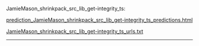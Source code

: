 JamieMason_shrinkpack_src_lib_get-integrity_ts: 

[prediction_JamieMason_shrinkpack_src_lib_get-integrity_ts_predictions.html](./prediction_JamieMason_shrinkpack_src_lib_get-integrity_ts_predictions.html)

[JamieMason_shrinkpack_src_lib_get-integrity_ts_urls.txt](./JamieMason_shrinkpack_src_lib_get-integrity_ts_urls.txt)

<hr>
